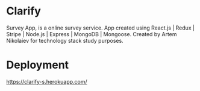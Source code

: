 # Clarify

Survey App, is a online survey service.
App created using React.js | Redux | Stripe | Node.js | Express | MongoDB | Mongoose.
Created by Artem Nikolaiev for technology stack study purposes.

# Deployment

https://clarify-s.herokuapp.com/

